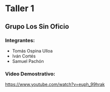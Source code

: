 # Taller 1 
## Grupo Los Sin Oficio
### Integrantes:
- Tomás Ospina Ulloa
- Iván Cortés
- Samuel Pachón
### Video Demostrativo:
https://www.youtube.com/watch?v=euph_99hrak
